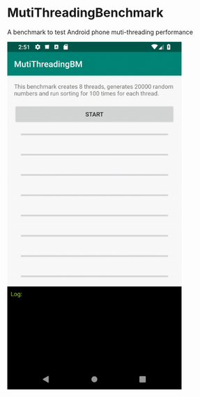 # MutiThreadingBenchmark
A benchmark to test Android phone muti-threading performance

<img src="https://github.com/eddykwang/MutiThreadingBenchmark/blob/master/screenshot/screenshot.gif" data-canonical-src="https://github.com/eddykwang/HorizontalScrollPicker/blob/master/screenshot/screenshot_gif.gif" width="400"  />
